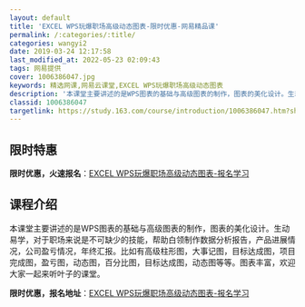 ```yaml
---
layout: default
title: 'EXCEL WPS玩爆职场高级动态图表-限时优惠-网易精品课'
permalink: /:categories/:title/
categories: wangyi2
date: 2019-03-24 12:17:58
last_modified_at: 2022-05-23 02:09:43
tags: 网易提供
cover: 1006386047.jpg
keywords: 精选网课,网易云课堂,EXCEL WPS玩爆职场高级动态图表
description: '本课堂主要讲述的是WPS图表的基础与高级图表的制作，图表的美化设计。生动易学，对于职场来说是不可缺少的技能，帮助白领制作'
classid: 1006386047
targetlink: https://study.163.com/course/introduction/1006386047.htm?share=1&shareId=1025206652&utm_campaign=share&utm_medium=iphoneShare&utm_source=&utm_u=1025206652
---
```


## 限时特惠

**限时优惠，火速报名**：[EXCEL WPS玩爆职场高级动态图表-报名学习](https://study.163.com/course/introduction/1006386047.htm?share=1&shareId=1025206652&utm_campaign=share&utm_medium=iphoneShare&utm_source=&utm_u=1025206652)

## 课程介绍

本课堂主要讲述的是WPS图表的基础与高级图表的制作，图表的美化设计。生动易学，对于职场来说是不可缺少的技能，帮助白领制作数据分析报告，产品进展情况，公司盈亏情况，年终汇报。比如有高级柱形图，大事记图，目标达成图，项目完成图，盈亏图，动态图，百分比图，目标达成图，动态图等等。图表丰富，欢迎大家一起来听叶子的课堂。

**限时优惠，报名地址**：[EXCEL WPS玩爆职场高级动态图表-报名学习](https://study.163.com/course/introduction/1006386047.htm?share=1&shareId=1025206652&utm_campaign=share&utm_medium=iphoneShare&utm_source=&utm_u=1025206652)

